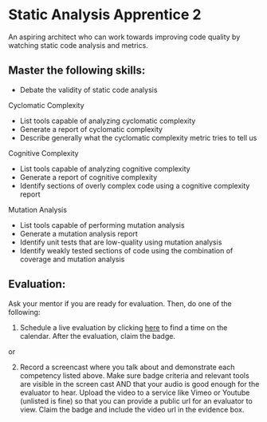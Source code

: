 # Static Analysis Apprentice 2

An aspiring architect who can work towards improving code quality by watching static code analysis and metrics.

## Master the following skills:

* Debate the validity of static code analysis

Cyclomatic Complexity
* List tools capable of analyzing cyclomatic complexity
* Generate a report of cyclomatic complexity
* Describe generally what the cyclomatic complexity metric tries to tell us

Cognitive Complexity
* List tools capable of analyzing cognitive complexity
* Generate a report of cognitive complexity
* Identify sections of overly complex code using a cognitive complexity report

Mutation Analysis
* List tools capable of performing mutation analysis
* Generate a mutation analysis report
* Identify unit tests that are low-quality using mutation analysis
* Identify weakly tested sections of code using the combination of coverage and mutation analysis

## Evaluation:

Ask your mentor if you are ready for evaluation. Then, do one of the following:

1. Schedule a live evaluation by clicking [here](http://evals.codex.academy) to find a time on the calendar. After the evaluation, claim the badge.

or

2. Record a screencast where you talk about and demonstrate each competency listed above. Make sure badge criteria and relevant tools are visible in the screen cast AND that your audio is good enough for the evaluator to hear. Upload the video to a service like Vimeo or Youtube (unlisted is fine) so that you can provide a public url for an evaluator to view. Claim the badge and include the video url in the evidence box.